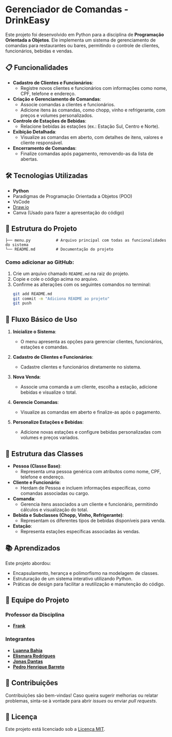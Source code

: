 # Gerenciador de Comandas - DrinkEasy

Este projeto foi desenvolvido em Python para a disciplina de **Programação Orientada a Objetos**. Ele implementa um sistema de gerenciamento de comandas para restaurantes ou bares, permitindo o controle de clientes, funcionários, bebidas e vendas.

## 📋 Funcionalidades

- **Cadastro de Clientes e Funcionários**:
  - Registre novos clientes e funcionários com informações como nome, CPF, telefone e endereço.
- **Criação e Gerenciamento de Comandas**:
  - Associe comandas a clientes e funcionários.
  - Adicione itens às comandas, como chopp, vinho e refrigerante, com preços e volumes personalizados.
- **Controle de Estações de Bebidas**:
  - Relacione bebidas às estações (ex.: Estação Sul, Centro e Norte).
- **Exibição Detalhada**:
  - Visualize as comandas em aberto, com detalhes de itens, valores e cliente responsável.
- **Encerramento de Comandas**:
  - Finalize comandas após pagamento, removendo-as da lista de abertas.

## 🛠️ Tecnologias Utilizadas

- **Python**
- Paradigmas de Programação Orientada a Objetos (POO)
- VsCode
- <a href="https://app.diagrams.net/">Draw.io</a>
- Canva (Usado para fazer a apresentação do código)

## 📂 Estrutura do Projeto

```plaintext
├── menu.py           # Arquivo principal com todas as funcionalidades do sistema
└── README.md         # Documentação do projeto
```

### Como adicionar ao GitHub:

1. Crie um arquivo chamado `README.md` na raiz do projeto.
2. Copie e cole o código acima no arquivo.
3. Confirme as alterações com os seguintes comandos no terminal:
   ```bash
   git add README.md
   git commit -m "Adiciona README ao projeto"
   git push
   ```

## 🌟 Fluxo Básico de Uso

1. **Inicialize o Sistema**:
   - O menu apresenta as opções para gerenciar clientes, funcionários, estações e comandas.

2. **Cadastro de Clientes e Funcionários**:
   - Cadastre clientes e funcionários diretamente no sistema.

3. **Nova Venda**:
   - Associe uma comanda a um cliente, escolha a estação, adicione bebidas e visualize o total.

4. **Gerencie Comandas**:
   - Visualize as comandas em aberto e finalize-as após o pagamento.

5. **Personalize Estações e Bebidas**:
   - Adicione novas estações e configure bebidas personalizadas com volumes e preços variados.

## 🧩 Estrutura das Classes

- **Pessoa (Classe Base)**:
  - Representa uma pessoa genérica com atributos como nome, CPF, telefone e endereço.
- **Cliente e Funcionário**:
  - Herdam de Pessoa e incluem informações específicas, como comandas associadas ou cargo.
- **Comanda**:
  - Gerencia itens associados a um cliente e funcionário, permitindo cálculos e visualização do total.
- **Bebida e Subclasses (Chopp, Vinho, Refrigerante)**:
  - Representam os diferentes tipos de bebidas disponíveis para venda.
- **Estação**:
  - Representa estações específicas associadas às vendas.

## 📚 Aprendizados

Este projeto abordou:

- Encapsulamento, herança e polimorfismo na modelagem de classes.
- Estruturação de um sistema interativo utilizando Python.
- Práticas de design para facilitar a reutilização e manutenção do código.

## 👥 Equipe do Projeto

### Professor da Disciplina
- **<a href="http://buscatextual.cnpq.br/buscatextual/visualizacv.do;jsessionid=A2061DA0EA3802B15DF4BC68E83C9A91.buscatextual_0#ProjetosPesquisa">Frank</a>**

### Integrantes
- **<a href="https://github.com/Luannax">Luanna Bahia</a>**
- **<a href="https://github.com/Elismara04">Elismara Rodrigues</a>**
- **<a href="https://github.com/ApN-Jonas">Jonas Dantas</a>**
- **<a href="https://github.com/PedroHenrBarreto">Pedro Henrique Barreto</a>**


## 🤝 Contribuições

Contribuições são bem-vindas! Caso queira sugerir melhorias ou relatar problemas, sinta-se à vontade para abrir *issues* ou enviar *pull requests*.

## 📜 Licença

Este projeto está licenciado sob a [Licença MIT](LICENSE).

